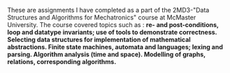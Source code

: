 These are assignments I have completed as a part of the 2MD3-"Data Structures and Algorithms for Mechatronics" course at McMaster University. The course covered topics such as : **re- and post-conditions, loop and datatype invariants; use of tools to demonstrate correctness. Selecting data structures for implementation of mathematical abstractions. Finite state machines, automata and languages; lexing and parsing. Algorithm analysis (time and space). Modelling of graphs, relations, corresponding algorithms.**

